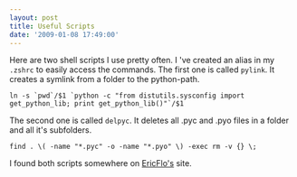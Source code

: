 ```yaml
---
layout: post
title: Useful Scripts
date: '2009-01-08 17:49:00'
---
```


Here are two shell scripts I use pretty often. I 've created an alias in my `.zshrc` to easily access the commands. The first one is called `pylink`. It creates a symlink from a folder to the python-path.

```language-bash
ln -s `pwd`/$1 `python -c "from distutils.sysconfig import get_python_lib; print get_python_lib()"`/$1
```

The second one is called `delpyc`. It deletes all .pyc and .pyo files in a folder and all it's subfolders.

```language-bash
find . \( -name "*.pyc" -o -name "*.pyo" \) -exec rm -v {} \;
```

I found both scripts somewhere on [EricFlo's](http://www.eflorenzano.com) site.